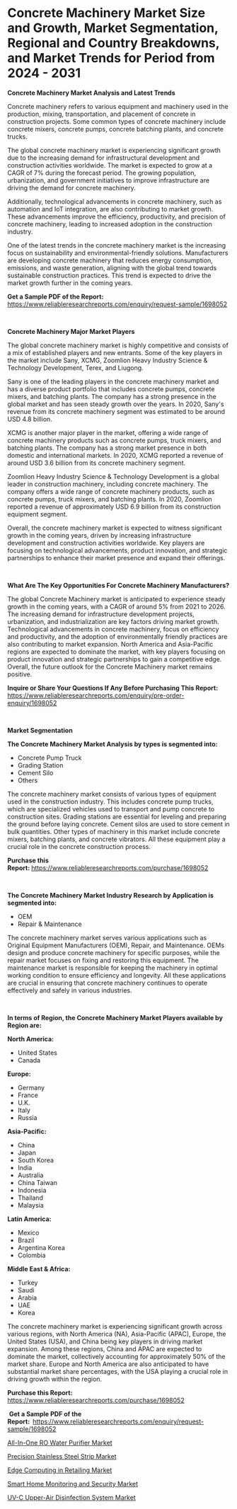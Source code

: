 <p><h1>Concrete Machinery Market Size and Growth, Market Segmentation, Regional and Country Breakdowns, and Market Trends for Period from 2024 -  2031</h1></p><p><strong>Concrete Machinery Market Analysis and Latest Trends</strong></p>
<p><p>Concrete machinery refers to various equipment and machinery used in the production, mixing, transportation, and placement of concrete in construction projects. Some common types of concrete machinery include concrete mixers, concrete pumps, concrete batching plants, and concrete trucks.</p><p>The global concrete machinery market is experiencing significant growth due to the increasing demand for infrastructural development and construction activities worldwide. The market is expected to grow at a CAGR of 7% during the forecast period. The growing population, urbanization, and government initiatives to improve infrastructure are driving the demand for concrete machinery.</p><p>Additionally, technological advancements in concrete machinery, such as automation and IoT integration, are also contributing to market growth. These advancements improve the efficiency, productivity, and precision of concrete machinery, leading to increased adoption in the construction industry.</p><p>One of the latest trends in the concrete machinery market is the increasing focus on sustainability and environmental-friendly solutions. Manufacturers are developing concrete machinery that reduces energy consumption, emissions, and waste generation, aligning with the global trend towards sustainable construction practices. This trend is expected to drive the market growth further in the coming years.</p></p>
<p><strong>Get a Sample PDF of the Report:&nbsp;</strong> <a href="https://www.reliableresearchreports.com/enquiry/request-sample/1698052">https://www.reliableresearchreports.com/enquiry/request-sample/1698052</a></p>
<p>&nbsp;</p>
<p><strong>Concrete Machinery Major Market Players</strong></p>
<p><p>The global concrete machinery market is highly competitive and consists of a mix of established players and new entrants. Some of the key players in the market include Sany, XCMG, Zoomlion Heavy Industry Science & Technology Development, Terex, and Liugong.</p><p>Sany is one of the leading players in the concrete machinery market and has a diverse product portfolio that includes concrete pumps, concrete mixers, and batching plants. The company has a strong presence in the global market and has seen steady growth over the years. In 2020, Sany's revenue from its concrete machinery segment was estimated to be around USD 4.8 billion.</p><p>XCMG is another major player in the market, offering a wide range of concrete machinery products such as concrete pumps, truck mixers, and batching plants. The company has a strong market presence in both domestic and international markets. In 2020, XCMG reported a revenue of around USD 3.6 billion from its concrete machinery segment.</p><p>Zoomlion Heavy Industry Science & Technology Development is a global leader in construction machinery, including concrete machinery. The company offers a wide range of concrete machinery products, such as concrete pumps, truck mixers, and batching plants. In 2020, Zoomlion reported a revenue of approximately USD 6.9 billion from its construction equipment segment.</p><p>Overall, the concrete machinery market is expected to witness significant growth in the coming years, driven by increasing infrastructure development and construction activities worldwide. Key players are focusing on technological advancements, product innovation, and strategic partnerships to enhance their market presence and expand their offerings.</p></p>
<p>&nbsp;</p>
<p><strong>What Are The Key Opportunities For Concrete Machinery Manufacturers?</strong></p>
<p><p>The global Concrete Machinery market is anticipated to experience steady growth in the coming years, with a CAGR of around 5% from 2021 to 2026. The increasing demand for infrastructure development projects, urbanization, and industrialization are key factors driving market growth. Technological advancements in concrete machinery, focus on efficiency and productivity, and the adoption of environmentally friendly practices are also contributing to market expansion. North America and Asia-Pacific regions are expected to dominate the market, with key players focusing on product innovation and strategic partnerships to gain a competitive edge. Overall, the future outlook for the Concrete Machinery market remains positive.</p></p>
<p><strong>Inquire or Share Your Questions If Any Before Purchasing This Report:</strong> <a href="https://www.reliableresearchreports.com/enquiry/pre-order-enquiry/1698052">https://www.reliableresearchreports.com/enquiry/pre-order-enquiry/1698052</a></p>
<p>&nbsp;</p>
<p><strong>Market Segmentation</strong></p>
<p><strong>The Concrete Machinery Market Analysis by types is segmented into:</strong></p>
<p><ul><li>Concrete Pump Truck</li><li>Grading Station</li><li>Cement Silo</li><li>Others</li></ul></p>
<p><p>The concrete machinery market consists of various types of equipment used in the construction industry. This includes concrete pump trucks, which are specialized vehicles used to transport and pump concrete to construction sites. Grading stations are essential for leveling and preparing the ground before laying concrete. Cement silos are used to store cement in bulk quantities. Other types of machinery in this market include concrete mixers, batching plants, and concrete vibrators. All these equipment play a crucial role in the concrete construction process.</p></p>
<p><strong>Purchase this Report:&nbsp;</strong><a href="https://www.reliableresearchreports.com/purchase/1698052">https://www.reliableresearchreports.com/purchase/1698052</a></p>
<p>&nbsp;</p>
<p><strong>The Concrete Machinery Market Industry Research by Application is segmented into:</strong></p>
<p><ul><li>OEM</li><li>Repair & Maintenance</li></ul></p>
<p><p>The concrete machinery market serves various applications such as Original Equipment Manufacturers (OEM), Repair, and Maintenance. OEMs design and produce concrete machinery for specific purposes, while the repair market focuses on fixing and restoring this equipment. The maintenance market is responsible for keeping the machinery in optimal working condition to ensure efficiency and longevity. All these applications are crucial in ensuring that concrete machinery continues to operate effectively and safely in various industries.</p></p>
<p>&nbsp;</p>
<p><strong>In terms of Region, the Concrete Machinery Market Players available by Region are:</strong></p>
<p>
    <p> <strong> North America: </strong>
        <ul>
            <li>United States</li>
            <li>Canada</li>
        </ul>
        </p> 
    <p> <strong> Europe: </strong>
        <ul>
            <li>Germany</li>
            <li>France</li>
            <li>U.K.</li>
            <li>Italy</li>
            <li>Russia</li>
        </ul>
        </p> 
    <p> <strong> Asia-Pacific: </strong>
        <ul>
            <li>China</li>
            <li>Japan</li>
            <li>South Korea</li>
            <li>India</li>
            <li>Australia</li>
            <li>China Taiwan</li>
            <li>Indonesia</li>
            <li>Thailand</li>
            <li>Malaysia</li>
        </ul>
        </p> 
    <p> <strong> Latin America: </strong>
        <ul>
            <li>Mexico</li>
            <li>Brazil</li>
            <li>Argentina Korea</li>
            <li>Colombia</li>
        </ul>
        </p> 
    <p> <strong> Middle East & Africa: </strong>
        <ul>
            <li>Turkey</li>
            <li>Saudi</li>
            <li>Arabia</li>
            <li>UAE</li>
            <li>Korea</li>
        </ul>
    </p>
    </p>
<p><p>The concrete machinery market is experiencing significant growth across various regions, with North America (NA), Asia-Pacific (APAC), Europe, the United States (USA), and China being key players in driving market expansion. Among these regions, China and APAC are expected to dominate the market, collectively accounting for approximately 50% of the market share. Europe and North America are also anticipated to have substantial market share percentages, with the USA playing a crucial role in driving growth within the region.</p></p>
<p><strong>Purchase this Report: </strong><a href="https://www.reliableresearchreports.com/purchase/1698052">https://www.reliableresearchreports.com/purchase/1698052</a></p>
<p>&nbsp;<strong>Get a Sample PDF of the Report:&nbsp;&nbsp;</strong><a href="https://www.reliableresearchreports.com/enquiry/request-sample/1698052">https://www.reliableresearchreports.com/enquiry/request-sample/1698052</a></p>
<p><strong></strong></p>
<p><p><a href="https://issuu.com/reportprime-2/docs/all-in-one-ro-water-purifier-market-size-2030.pptx">All-In-One RO Water Purifier Market</a></p><p><a href="https://github.com/FassouRP/Market-Research-Report-List-3/blob/main/precision-stainless-steel-strip-market.md">Precision Stainless Steel Strip Market</a></p><p><a href="https://medium.com/@williebarrett2023/edge-computing-in-retailing-market-the-key-to-successful-business-strategy-forecast-till-2031-ddc07d8d5ca8">Edge Computing in Retailing Market</a></p><p><a href="https://medium.com/@williebarrett2023/smart-home-monitoring-and-security-market-insight-market-trends-growth-forecasted-from-2024-to-db8640a64066">Smart Home Monitoring and Security Market</a></p><p><a href="https://issuu.com/reportprime-2/docs/uv-c-upper-air-disinfection-system-market-size-203">UV-C Upper-Air Disinfection System Market</a></p></p>